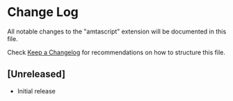 # Change Log

All notable changes to the "amtascript" extension will be documented in this file.

Check [Keep a Changelog](http://keepachangelog.com/) for recommendations on how to structure this file.

## [Unreleased]

- Initial release
